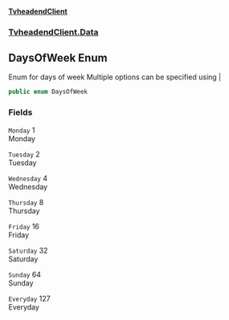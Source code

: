 #### [TvheadendClient](./index.md 'index')
### [TvheadendClient.Data](./TvheadendClient-Data.md 'TvheadendClient.Data')
## DaysOfWeek Enum
Enum for days of week Multiple options can be specified using |  
```csharp
public enum DaysOfWeek
```
### Fields
<a name='TvheadendClient-Data-DaysOfWeek-Monday'></a>
`Monday` 1  
Monday  
  
<a name='TvheadendClient-Data-DaysOfWeek-Tuesday'></a>
`Tuesday` 2  
Tuesday  
  
<a name='TvheadendClient-Data-DaysOfWeek-Wednesday'></a>
`Wednesday` 4  
Wednesday  
  
<a name='TvheadendClient-Data-DaysOfWeek-Thursday'></a>
`Thursday` 8  
Thursday  
  
<a name='TvheadendClient-Data-DaysOfWeek-Friday'></a>
`Friday` 16  
Friday  
  
<a name='TvheadendClient-Data-DaysOfWeek-Saturday'></a>
`Saturday` 32  
Saturday  
  
<a name='TvheadendClient-Data-DaysOfWeek-Sunday'></a>
`Sunday` 64  
Sunday  
  
<a name='TvheadendClient-Data-DaysOfWeek-Everyday'></a>
`Everyday` 127  
Everyday  
  
